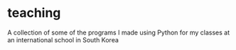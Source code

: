 # teaching
A collection of some of the programs I made using Python for my classes at an international school in South Korea
